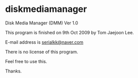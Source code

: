 # diskmediamanager

Disk Media Manager (DMM) Ver 1.0

This program is finished on 9th Oct 2009 by Tom Jaejoon Lee.

E-mail address is serialkk@naver.com

There is no license of this program.

Feel free to use this.

Thanks. 

